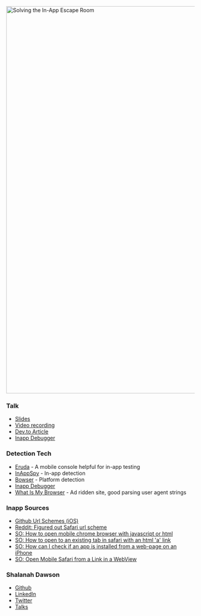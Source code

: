 <img width="1032" alt="Solving the In-App Escape Room" src="https://github.com/shalanah/talks/assets/14183660/1aaee877-369b-49d0-a210-40d9be1ffde4">

### Talk

- [Slides](https://docs.google.com/presentation/d/164ccPOlj4UCtv7avvnwv_2jJ2utPGIEdXfFaAs6AGvM/edit?usp=sharing)
- [Video recording](https://www.youtube.com/watch?v=rI2sOQ9sAzw)
- [Dev.to Article](https://dev.to/shalanahfaith/stuck-in-web-view-2jn4)
- [Inapp Debugger](https://github.com/shalanah/inapp-debugger)

### Detection Tech

- [Eruda](https://github.com/liriliri/eruda) - A mobile console helpful for in-app testing
- [InAppSpy](https://github.com/shalanah/inapp-spy) - In-app detection
- [Bowser](https://github.com/lancedikson/bowser) - Platform detection
- [Inapp Debugger](https://github.com/shalanah/inapp-debugger)
- [What Is My Browser](https://explore.whatismybrowser.com/useragents/parse/) - Ad ridden site, good parsing user agent strings

### Inapp Sources

- [Github Url Schemes (iOS)](https://gist.github.com/felquis/a08ee196747f71689dcb)
- [Reddit: Figured out Safari url scheme](https://www.reddit.com/r/iOSProgramming/comments/tpuowz/figured_out_safari_url_scheme/)
- [SO: How to open mobile chrome browser with javascript or html](https://stackoverflow.com/questions/39602334/how-to-open-mobile-chrome-browser-with-javascript-or-html/70066226#70066226)
- [SO: How to open to an existing tab in safari with an html 'a' link](https://stackoverflow.com/questions/56508457/how-to-open-to-an-existing-tab-in-safari-with-an-html-a-link/58562894#58562894)
- [SO: How can I check if an app is installed from a web-page on an iPhone](https://stackoverflow.com/a/13196998/2824643)
- [SO: Open Mobile Safari from a Link in a WebView](https://stackoverflow.com/questions/10390479/open-mobile-safari-from-a-link-in-a-webview)

### Shalanah Dawson

- <a target="_blank" href="https://github.com/shalanah">Github</a>
- <a target="_blank" href="https://linkedin.com/in/shalanah">LinkedIn</a>
- <a target="_blank" href="https://twitter.com/shalanahfaith">Twitter</a>
- <a href="https://github.com/shalanah/talks">Talks</a>
